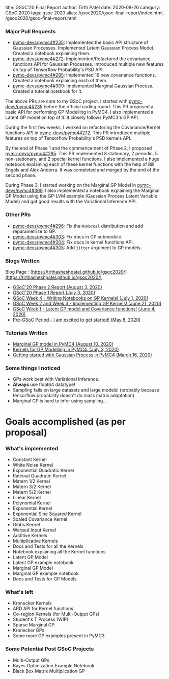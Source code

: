title: GSoC'20 Final Report
author: Tirth Patel
date: 2020-08-26
category: GSoC 2020
tags: gsoc 2020
alias: /gsoc2020/gsoc-final-report/index.html, /gsoc2020/gsoc-final-report.html

### Major Pull Requests

- [pymc-devs/pymc4#235][1]: Implemented the basic API structure of Gaussian Processes. Implemented Latent Gaussian Process Model. Created a notebook explaining them.
- [pymc-devs/pymc4#272][2]: Implemented/Refactored the covariance functions API for Gaussian Processes. Introduced multiple new features on top of Tensorflow Probability's PSD API.
- [pymc-devs/pymc4#285][3]: Implemented 16 new covariance functions. Created a notebook explaining each of them.
- [pymc-devs/pymc4#309][4]: Implemented Marginal Gaussian Process. Created a tutorial notebook for it.

The above PRs are core to my GSoC project. I started with [pymc-devs/pymc4#235][1] before the official coding round. This PR proposed a basic API for performing GP Modelling in PyMC4. I also implemented a Latent GP model on top of it. It closely follows PyMC3's GP API.

During the first few weeks, I worked on refactoring the Covariance/Kernel functions API in [pymc-devs/pymc4#272][2]. This PR introduced multiple features on top of Tensorflow Probability's PSD kernels API.

By the end of Phase 1 and the commencement of Phase 2, I proposed [pymc-devs/pymc4#285][3]. This PR implemented 8 stationary, 2 periodic, 5 non-stationary, and 2 special kernel functions. I also implemented a huge notebook explaining each of these kernel functions with the help of Bill Engels and Alex Andorra. It was completed and merged by the end of the second phase.

During Phase 3, I started working on the Marginal GP Model in [pymc-devs/pymc4#309][4]. I also implemented a notebook explaining the Marginal GP Model using the GP-LVM example (Gaussian Process Latent Variable Model) and got good results with the Variational Inference API.

### Other PRs

- [pymc-devs/pymc4#296][5]: Fix the `MvNormal` distribution and add reparametrize to GP.
- [pymc-devs/pymc4#303][6]: Fix docs in GP submodule.
- [pymc-devs/pymc4#304][7]: Fix docs in kernel functions API.
- [pymc-devs/pymc4#305][8]: Add `jitter` argument to GP models.

### Blogs Written

Blog Page : [https://tirthasheshpatel.github.io/gsoc2020/](https://tirthasheshpatel.github.io/gsoc2020/)

- [GSoC'20 Phase 2 Report (August 3, 2020)](https://tirthasheshpatel.github.io/gsoc2020/gsoc-phase-2-summary)
- [GSoC'20 Phase 1 Report (July 3, 2020)](https://tirthasheshpatel.github.io/gsoc2020/gsoc-phase-1-summary)
- [GSoC Week 4 - Writing Notebooks on GP Kernels! (July 1, 2020)](https://tirthasheshpatel.github.io/gsoc2020/writing-notebooks-on-gp-kernels)
- [GSoC Week 2 and Week 3 - Implementing GP Kernels! (June 21, 2020)](https://tirthasheshpatel.github.io/gsoc2020/implementing-gp-kernels)
- [GSoC Week 1 - Latent GP model and Covariance functions! (June 4, 2020)](https://tirthasheshpatel.github.io/gsoc2020/latent-gp-model-and-covariance-functions)
- [Pre-GSoC Period - I am excited to get started! (May 8, 2020)](https://tirthasheshpatel.github.io/gsoc2020/pre-gsoc-period-i-am-excited-to-get-started)

### Tutorials Written

- [Marginal GP model in PyMC4 (August 10, 2020)](https://tirthasheshpatel.github.io/gsoc2020/marginal-gp-model-in-pymc4)
- [Kernels for GP Modelling in PyMC4. (July 3, 2020)](https://tirthasheshpatel.github.io/gsoc2020/kernels-for-gp-modelling-in-pymc4)
- [Getting started with Gaussian Process in PyMC4 (March 16, 2020)](https://tirthasheshpatel.github.io/gsoc2020/getting-started-with-gaussian-process-in-pymc4)

### Some things I noticed

- GPs work best with Variational Inference.
- **Always** use float64 datatype!
- Sampling fails on large datasets and large models! (probably because tensorflow probability doesn't do mass matrix adaptation)
- Marginal GP is hard to infer using sampling...

# Goals accomplished (as per proposal)

### What's implemented

- Constant Kernel
- White Noise Kernel
- Exponential Quadratic Kernel
- Rational Quadratic Kernel
- Matern 1/2 Kernel
- Matern 3/2 Kernel
- Matern 5/2 Kernel
- Linear Kernel
- Polynomial Kernel
- Exponential Kernel
- Exponential Sine Squared Kernel
- Scaled Covariance Kernel
- Gibbs Kernel
- Warped Input Kernel
- Additive Kernels
- Multiplicative Kernels
- Docs and Tests for all the Kernels
- Notebook explaining all the Kernel functions
- Latent GP Model
- Latent GP example notebook
- Marginal GP Model
- Marginal GP example notebook
- Docs and Tests for GP Models

### What's left

- Kronecker Kernels
- ARD API for Kernel functions
- Co-region Kernels (for Multi-Output GPs)
- Student's T Process (WIP)
- Sparse Marginal GP
- Kronecker GPs
- Some more GP examples present in PyMC3

### Some Potential Post GSoC Projects

- Multi-Output GPs
- Bayes Optimization Example Notebook
- Black Box Matrix Multiplication GP

[1]: https://github.com/pymc-devs/pymc4/pull/235
[2]: https://github.com/pymc-devs/pymc4/pull/272
[3]: https://github.com/pymc-devs/pymc4/pull/285
[4]: https://github.com/pymc-devs/pymc4/pull/309
[5]: https://github.com/pymc-devs/pymc4/pull/296
[6]: https://github.com/pymc-devs/pymc4/pull/303
[7]: https://github.com/pymc-devs/pymc4/pull/304
[8]: https://github.com/pymc-devs/pymc4/pull/305
